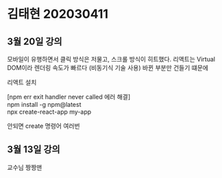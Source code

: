 # 김태현 202030411



## 3월 20일 강의
모바일이 유행하면서 클릭 방식은 저물고, 스크롤 방식이 히트했다.
리액트는 Virtual DOM이라 렌더링 속도가 빠르다 (비동기식 기술 사용)
바뀐 부분만 건들기 떄문에

리액트 설치

[npm err exit handler never called 에러 해결] <br>
npm install -g npm@latest <br>
npx create-react-app my-app <br>

안되면 create 명령어 여러번 <br>

## 3월 13일 강의
교수님 짱짱맨